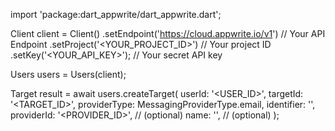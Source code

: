 import 'package:dart_appwrite/dart_appwrite.dart';

Client client = Client()
    .setEndpoint('https://cloud.appwrite.io/v1') // Your API Endpoint
    .setProject('<YOUR_PROJECT_ID>') // Your project ID
    .setKey('<YOUR_API_KEY>'); // Your secret API key

Users users = Users(client);

Target result = await users.createTarget(
    userId: '<USER_ID>',
    targetId: '<TARGET_ID>',
    providerType: MessagingProviderType.email,
    identifier: '<IDENTIFIER>',
    providerId: '<PROVIDER_ID>', // (optional)
    name: '<NAME>', // (optional)
);

